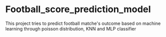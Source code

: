 # Football_score_prediction_model
This project tries to predict football matche's outcome based on machine learning through poisson distribution, KNN and MLP classifier
